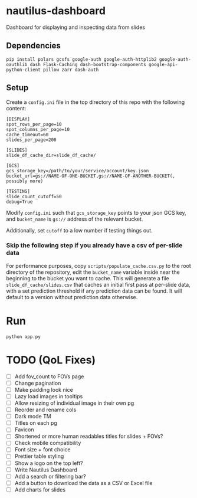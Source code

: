 # nautilus-dashboard
Dashboard for displaying and inspecting data from slides

## Dependencies
```
pip install polars gcsfs google-auth google-auth-httplib2 google-auth-oauthlib dash Flask-Caching dash-bootstrap-components google-api-python-client pillow zarr dash-auth
```

## Setup
Create a `config.ini` file in the top directory of this repo with the following content:
```
[DISPLAY]
spot_rows_per_page=10
spot_columns_per_page=10
cache_timeout=60
slides_per_page=200

[SLIDES]
slide_df_cache_dir=slide_df_cache/

[GCS]
gcs_storage_key=/path/to/your/service/account/key.json
bucket_url=gs://NAME-OF-ONE-BUCKET,gs://NAME-OF-ANOTHER-BUCKET(, possibly more)

[TESTING]
slide_count_cutoff=50
debug=True
```

Modify `config.ini` such that `gcs_storage_key` points to your json GCS key, and `bucket_name` is `gs://` address of the relevant bucket.

Additionally, set `cutoff` to a low number if testing things out.

### Skip the following step if you already have a csv of per-slide data
For performance purposes, copy `scripts/populate_cache.csv.py` to the root directory of the repository, edit the `bucket_name` variable inside near the beginning to the bucket you want to cache. This will generate a file
`slide_df_cache/slides.csv` that caches an initial first pass at per-slide data, with a set prediction threshold if any prediction data can be found. It will default to a version without prediction data otherwise.

# Run #
```
python app.py
```
# TODO (QoL Fixes)
* [ ] Add fov_count to FOVs page
* [ ] Change pagination
* [ ] Make padding look nice
* [ ] Lazy load images in tooltips 
* [ ] Allow resizing of individual image in their own pg
* [ ] Reorder and rename cols
* [ ] Dark mode TM
* [ ] Titles on each pg
* [ ] Favicon
* [ ] Shortened or more human readables titles for slides + FOVs?
* [ ] Check mobile compatibility
* [ ] Font size + font choice
* [ ] Prettier table styling
* [ ] Show a logo on the top left?
* [ ] Write Nautilus Dashboard
* [ ] Add a search or filtering bar?
* [ ] Add a button to download the data as a CSV or Excel file
* [ ] Add charts for slides
